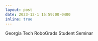 ```yaml
---
layout: post
date: 2023-12-1 15:59:00-0400
inline: true
---
```

Georgia Tech RoboGrads Student Seminar